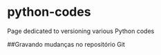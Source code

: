 # python-codes
Page dedicated to versioning various Python codes

##Gravando mudanças no repositório Git
